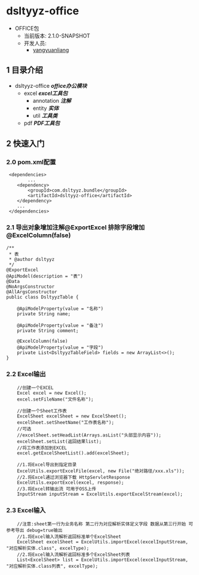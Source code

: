 # dsltyyz-office
- OFFICE包
  - 当前版本: 2.1.0-SNAPSHOT
  - 开发人员:
    - [yangyuanliang](mailto:yangyuanliang@dsltyyz.com) 
## 1 目录介绍
- dsltyyz-office ___office办公模块___
  - excel ___excel工具包___
    - annotation ___注解___
    - entity ___实体___
    - util ___工具类___
  - pdf ___PDF工具包___
## 2 快速入门
### 2.0 pom.xml配置
~~~
 <dependencies>
        ...
    <dependency>
        <groupId>com.dsltyyz.bundle</groupId>
        <artifactId>dsltyyz-office</artifactId>
    </dependency>
    ...
 </dependencies>
~~~
### 2.1 导出对象增加注解@ExportExcel 排除字段增加@ExcelColumn(false)
~~~
/**
 * 表
 * @author dsltyyz
 */
@ExportExcel
@ApiModel(description = "表")
@Data
@NoArgsConstructor
@AllArgsConstructor
public class DsltyyzTable {

    @ApiModelProperty(value = "名称")
    private String name;

    @ApiModelProperty(value = "备注")
    private String comment;

    @ExcelColumn(false)
    @ApiModelProperty(value = "字段")
    private List<DsltyyzTableField> fields = new ArrayList<>();
}
~~~
### 2.2 Excel输出
~~~
    //创建一个EXCEL
    Excel excel = new Excel();
    excel.setFileName("文件名称");

    //创建一个Sheet工作表
    ExcelSheet excelSheet = new ExcelSheet();
    excelSheet.setSheetName("工作表名称");
    //可选
    //excelSheet.setHeadList(Arrays.asList("头部显示内容"));
    excelSheet.setList(返回结果list);
    //将工作表添加到EXCEL
    excel.getExcelSheetList().add(excelSheet);
    
    //1.将Excel导出到指定目录
    ExcelUtils.exportExcelFile(excel, new File("绝对路径/xxx.xls"));
    //2.将Excel通过浏览器下载 HttpServletResponse
    ExcelUtils.exportExcel(excel, response);
    //3.将Excel转输出流 可用于OSS上传
    InputStream inputStream = ExcelUtils.exportExcelStream(excel);
~~~
### 2.3 Excel输入
~~~
    //注意:sheet第一行为业务名称 第二行为对应解析实体定义字段 数据从第三行开始 可参考导出 debug=true输出
    //1.将Excel输入流解析返回标准单个ExcelSheet
    ExcelSheet excelSheet = ExcelUtils.importExcel(excelInputStream, "对应解析实体.class", excelType);
    //2.将Excel输入流解析返回标准多个ExcelSheet列表
    List<ExcelSheet> list = ExcelUtils.importExcel(excelInputStream, "对应解析实体.class列表", excelType);
~~~